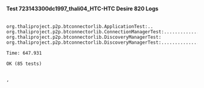 #### Test 723143300dc1997_thali04_HTC-HTC Desire 820 Logs


```

org.thaliproject.p2p.btconnectorlib.ApplicationTest:..
org.thaliproject.p2p.btconnectorlib.ConnectionManagerTest:..........................
org.thaliproject.p2p.btconnectorlib.DiscoveryManagerTest:
org.thaliproject.p2p.btconnectorlib.DiscoveryManagerTest:..................................

Time: 647.931

OK (85 tests)


,
```
